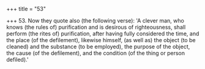+++
title = "53"

+++
53. Now they quote also (the following verse): 'A clever man, who knows (the rules of) purification and is desirous of righteousness, shall perform (the rites of) purification, after having fully considered the time, and the place (of the defilement), likewise himself, (as well as) the object (to be cleaned) and the substance (to be employed), the purpose of the object, the cause (of the defilement), and the condition (of the thing or person defiled).'
